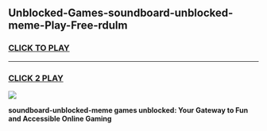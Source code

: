 
## Unblocked-Games-soundboard-unblocked-meme-Play-Free-rdulm
<h3>
<a href="https://premium76.site?title=soundboard-unblocked-meme&ref=23A">CLICK TO PLAY</a></h3>
<hr>

<h3>
<a href="https://premium76.site?title=soundboard-unblocked-meme&ref=23A">CLICK 2 PLAY</a>
  
</h3>

<a href="https://premium76.site?title=soundboard-unblocked-meme&ref=23A"><img src="https://clearcache.store/games.png"></a>


**soundboard-unblocked-meme games unblocked: Your Gateway to Fun and Accessible Online Gaming**
